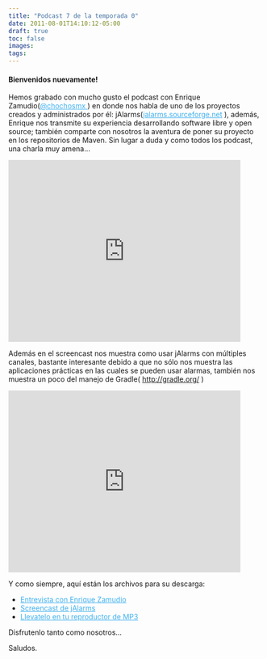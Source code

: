 ```yaml
---
title: "Podcast 7 de la temporada 0"
date: 2011-08-01T14:10:12-05:00
draft: true
toc: false
images:
tags:
---
```


<h4>Bienvenidos nuevamente!</h4>

Hemos grabado con mucho gusto el podcast con Enrique Zamudio(<a target="_blank" href="https://twitter.com/chochosmx" style="color:#3eb0ef;">@chochosmx </a>) en donde nos habla de uno de los proyectos creados y administrados por él: jAlarms(<a target="_blank" href="https://jalarms.sourceforge.net/" style="color:#3eb0ef;">jalarms.sourceforge.net</a> ), además, Enrique nos transmite su experiencia desarrollando software libre y open source; también comparte con nosotros la aventura de poner su proyecto en los repositorios de Maven. Sin lugar a duda y como todos los podcast, una charla muy amena…

<iframe src="https://player.vimeo.com/video/27031278?h=d26bd1c45c" width="460" height="360" frameborder="0"></iframe>

Además en el screencast nos muestra como usar jAlarms con múltiples canales, bastante interesante debido a que no sólo nos muestra las aplicaciones prácticas en las cuales se pueden usar alarmas, también nos muestra un poco del manejo de Gradle( http://gradle.org/ )

<iframe src="https://player.vimeo.com/video/27160401?h=4eab7972e2" width="460" height="360" frameborder="0"></iframe>

Y como siempre, aquí están los archivos para su descarga:

+ <a target="_blank" href="http://s3.amazonaws.com/media.vivecodigo.org/podcast/temporada0/ViveCodigo00x07_a.mov" style="color:#3eb0ef;">Entrevista con Enrique Zamudio</a>
+ <a target="_blank" href="http://s3.amazonaws.com/media.vivecodigo.org/podcast/temporada0/ViveCodigo00x07_b.mov" style="color:#3eb0ef;">Screencast de jAlarms</a>
+ <a target="_blank" href="http://s3.amazonaws.com/media.vivecodigo.org/podcast/temporada0/ViveCodigo00x07_a.mp3" style="color:#3eb0ef;">Llevatelo en tu reproductor de MP3</a>

Disfrutenlo tanto como nosotros…

Saludos.
